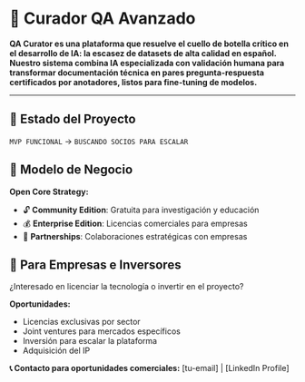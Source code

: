 # 🚀 Curador QA Avanzado
**QA Curator es una plataforma que resuelve el cuello de botella crítico en el desarrollo de IA: la escasez de datasets de alta calidad en español.  Nuestro sistema combina IA especializada con validación humana para transformar documentación técnica en pares pregunta-respuesta certificados por anotadores, listos para fine-tuning de modelos.**

---

## 🎯 Estado del Proyecto
`MVP FUNCIONAL` → `BUSCANDO SOCIOS PARA ESCALAR`

## 💼 Modelo de Negocio
**Open Core Strategy:**
- 🔓 **Community Edition**: Gratuita para investigación y educación  
- 💰 **Enterprise Edition**: Licencias comerciales para empresas
- 🤝 **Partnerships**: Colaboraciones estratégicas con empresas

## 🏢 Para Empresas e Inversores
¿Interesado en licenciar la tecnología o invertir en el proyecto?

**Oportunidades:**
- Licencias exclusivas por sector
- Joint ventures para mercados específicos
- Inversión para escalar la plataforma
- Adquisición del IP

**📞 Contacto para oportunidades comerciales:**
[tu-email] | [LinkedIn Profile]
